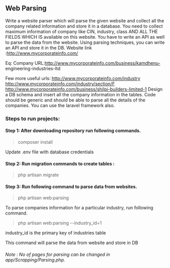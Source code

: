 ## Web Parsing 
Write a website parser which will parse the given website and collect all the company related
information and store it in a database. You need to collect maximum information of company
like CIN, industry, class AND ALL THE FIELDS WHICH IS available on this website. You
have to write an API as well to parse the data from the website. Using parsing techniques,
you can write an API and store it in the DB.
Website link :http://www.mycorporateinfo.com/

Eq: Company URL:http://www.mycorporateinfo.com/business/kamdhenu-
engineering-industries-ltd

Few more useful urls:
http://www.mycorporateinfo.com/industry
http://www.mycorporateinfo.com/industry/section/F
http://www.mycorporateinfo.com/business/shilpi-builders-limited-1
Design a DB schema and insert all the company information in the tables.
Code should be generic and should be able to parse all the details of the companies.
You can use the laravel framework also.


### Steps to run projects:

#### Step 1:  After downloading repository run following commands.
>composer install

Update .env file with database credentials
#### Step 2: Run migration commands to create tables :
> php artisan migrate

#### Step 3: Run following command to parse data from websites.
> php artisan web:parsing

To parse companies information for a particular industry, run following command.
> php artisan web:parsing --industry_id=1

industry_id is the primary key of industries table

This command will parse the data from website and store in DB

###### Note : No of pages for parsing can be changed in app/Scrapping/Parsing.php.


